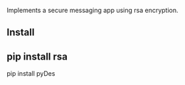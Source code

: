 Implements a secure messaging app using rsa encryption.

Install
--------------
pip install rsa
--------------
pip install pyDes

